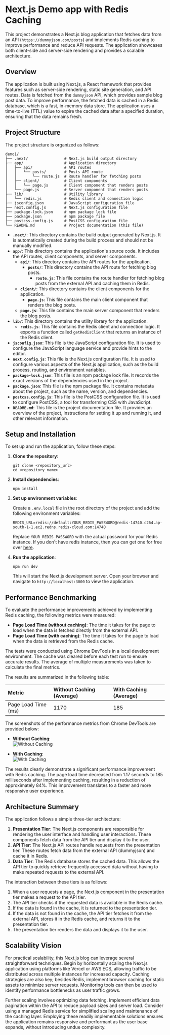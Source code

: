 # Next.js Demo app with Redis Caching

This project demonstrates a Next.js blog application that fetches data from an API (`https://dummyjson.com/posts`) and implements Redis caching to improve performance and reduce API requests. The application showcases both client-side and server-side rendering and provides a scalable architecture.

## Overview

The application is built using Next.js, a React framework that provides features such as server-side rendering, static site generation, and API routes.  Data is fetched from the `dummyjson` API, which provides sample blog post data.  To improve performance, the fetched data is cached in a Redis database, which is a fast, in-memory data store.  The application uses a time-to-live (TTL) value to expire the cached data after a specified duration, ensuring that the data remains fresh.

## Project Structure

The project structure is organized as follows:

```
demo1/
├── .next/                # Next.js build output directory
├── app/                  # Application directory
│   ├── api/              # API routes
│   │   └── posts/        # Posts API route
│   │       └── route.js  # Route handler for fetching posts
│   ├── client/           # Client components
│   │   └── page.js       # Client component that renders posts
│   └── page.js           # Server component that renders posts
├── lib/                  # Utility library
│   └── redis.js          # Redis client and connection logic
├── jsconfig.json         # JavaScript configuration file
├── next.config.js        # Next.js configuration file
├── package-lock.json     # npm package lock file
├── package.json          # npm package file
├── postcss.config.js     # PostCSS configuration file
└── README.md             # Project documentation (this file)
```



*   **`.next/`**: This directory contains the build output generated by Next.js. It is automatically created during the build process and should not be manually modified.
*   **`app/`**: This directory contains the application's source code. It includes the API routes, client components, and server components.
    *   **`api/`**: This directory contains the API routes for the application.
        *   **`posts/`**: This directory contains the API route for fetching blog posts.
            *   **`route.js`**: This file contains the route handler for fetching blog posts from the external API and caching them in Redis.
    *   **`client/`**: This directory contains the client components for the application.
        *   **`page.js`**: This file contains the main client component that renders the blog posts.
    *   **`page.js`**: This file contains the main server component that renders the blog posts.
*   **`lib/`**: This directory contains the utility library for the application.
    *   **`redis.js`**: This file contains the Redis client and connection logic. It exports a function called `getRedisClient` that returns an instance of the Redis client.
*   **`jsconfig.json`**: This file is the JavaScript configuration file. It is used to configure the JavaScript language service and provide hints to the editor.
*   **`next.config.js`**: This file is the Next.js configuration file. It is used to configure various aspects of the Next.js application, such as the build process, routing, and environment variables.
*   **`package-lock.json`**: This file is an npm package lock file. It records the exact versions of the dependencies used in the project.
*   **`package.json`**: This file is the npm package file. It contains metadata about the project, such as the name, version, and dependencies.
*   **`postcss.config.js`**: This file is the PostCSS configuration file. It is used to configure PostCSS, a tool for transforming CSS with JavaScript.
*   **`README.md`**: This file is the project documentation file. It provides an overview of the project, instructions for setting it up and running it, and other relevant information.

## Setup and Installation

To set up and run the application, follow these steps:

1.  **Clone the repository**:

    ```
    git clone <repository_url>
    cd <repository_name>
    ```

2.  **Install dependencies**:

    ```
    npm install
    ```

3.  **Set up environment variables**:

    Create a `.env.local` file in the root directory of the project and add the following environment variables:

    ```
    REDIS_URL=redis://default:YOUR_REDIS_PASSWORD@redis-14740.c264.ap-south-1-1.ec2.redns.redis-cloud.com:14740
    ```

    Replace `YOUR_REDIS_PASSWORD` with the actual password for your Redis instance. If you don't have redis instance, then you can get one for free over [here](https://redis.com/try-free/).

4.  **Run the application**:

    ```
    npm run dev
    ```

    This will start the Next.js development server. Open your browser and navigate to `http://localhost:3000` to view the application.

## Performance Benchmarking

To evaluate the performance improvements achieved by implementing Redis caching, the following metrics were measured:

*   **Page Load Time (without caching)**: The time it takes for the page to load when the data is fetched directly from the external API.
*   **Page Load Time (with caching)**: The time it takes for the page to load when the data is retrieved from the Redis cache.

The tests were conducted using Chrome DevTools in a local development environment. The cache was cleared before each test run to ensure accurate results. The average of multiple measurements was taken to calculate the final metrics.

The results are summarized in the following table:

| Metric               | Without Caching (Average) | With Caching (Average) |
| :------------------- | :------------------------ | :--------------------- |
| Page Load Time (ms) | 1170                      | 185                    |

The screenshots of the performance metrics from Chrome DevTools are provided below:

* **Without Caching**:  
  ![Without Caching](https://media.discordapp.net/attachments/1328425415848497253/1364824358492573758/Screenshot_2025-04-24_at_9.40.05_AM.png?ex=680b133c&is=6809c1bc&hm=d1de043674ebfb609e9c12ab7bd5af7f811b8727399b17e9268ff878812dd3b8&=&format=webp&quality=lossless&width=3046&height=1900)

* **With Caching**:  
  ![With Caching](https://media.discordapp.net/attachments/1328425415848497253/1364824359151075368/Screenshot_2025-04-24_at_9.40.21_AM.png?ex=680b133c&is=6809c1bc&hm=ca8830e8b870e23bc8fd9749ef1d3c8d34deb56f7a6c4596af1fff1a88144cd5&=&format=webp&quality=lossless&width=3028&height=1900)


The results clearly demonstrate a significant performance improvement with Redis caching. The page load time decreased from 1.17 seconds to 185 milliseconds after implementing caching, resulting in a reduction of approximately 84%. This improvement translates to a faster and more responsive user experience.

## Architecture Summary

The application follows a simple three-tier architecture:

1.  **Presentation Tier**: The Next.js components are responsible for rendering the user interface and handling user interactions. These components fetch data from the API tier and display it to the user.
2.  **API Tier**: The Next.js API routes handle requests from the presentation tier. These routes fetch data from the external API (dummyjson) and cache it in Redis.
3.  **Data Tier**: The Redis database stores the cached data. This allows the API tier to quickly retrieve frequently accessed data without having to make repeated requests to the external API.

The interaction between these tiers is as follows:

1.  When a user requests a page, the Next.js component in the presentation tier makes a request to the API tier.
2.  The API tier checks if the requested data is available in the Redis cache.
3.  If the data is found in the cache, it is returned to the presentation tier.
4.  If the data is not found in the cache, the API tier fetches it from the external API, stores it in the Redis cache, and returns it to the presentation tier.
5.  The presentation tier renders the data and displays it to the user.

## Scalability Vision

For practical scalability, this Next.js blog can leverage several straightforward techniques. Begin by horizontally scaling the Next.js application using platforms like Vercel or AWS ECS, allowing traffic to be distributed across multiple instances for increased capacity. Caching strategies are also key; besides Redis, implement browser caching for static assets to minimize server requests. Monitoring tools can then be used to identify performance bottlenecks as user traffic grows.

Further scaling involves optimizing data fetching. Implement efficient data pagination within the API to reduce payload sizes and server load. Consider using a managed Redis service for simplified scaling and maintenance of the caching layer. Employing these readily implementable solutions ensures the application remains responsive and performant as the user base expands, without introducing undue complexity.
